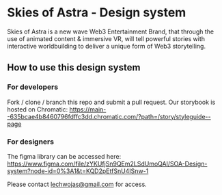 # Skies of Astra - Design system

Skies of Astra is a new wave Web3 Entertainment Brand, that through the use of animated content & immersive VR, will tell powerful stories with interactive worldbuilding to deliver a unique form of Web3 storytelling.

## How to use this design system
### For developers
Fork / clone / branch this repo and submit a pull request.
Our storybook is hosted on Chromatic:
https://main--635bcae4b8460796fdffc3dd.chromatic.com/?path=/story/styleguide--page 

### For designers
The figma library can be accessed here:
https://www.figma.com/file/zYKUfjSn9QEm2LSdUmoQAl/SOA-Design-system?node-id=0%3A1&t=KQD2pEtfSnU4ISnw-1 

Please contact lechwojas@gmail.com for access.


